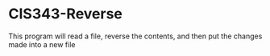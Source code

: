 # CIS343-Reverse
This program will read a file, reverse the contents, and then put the changes made into a new file
